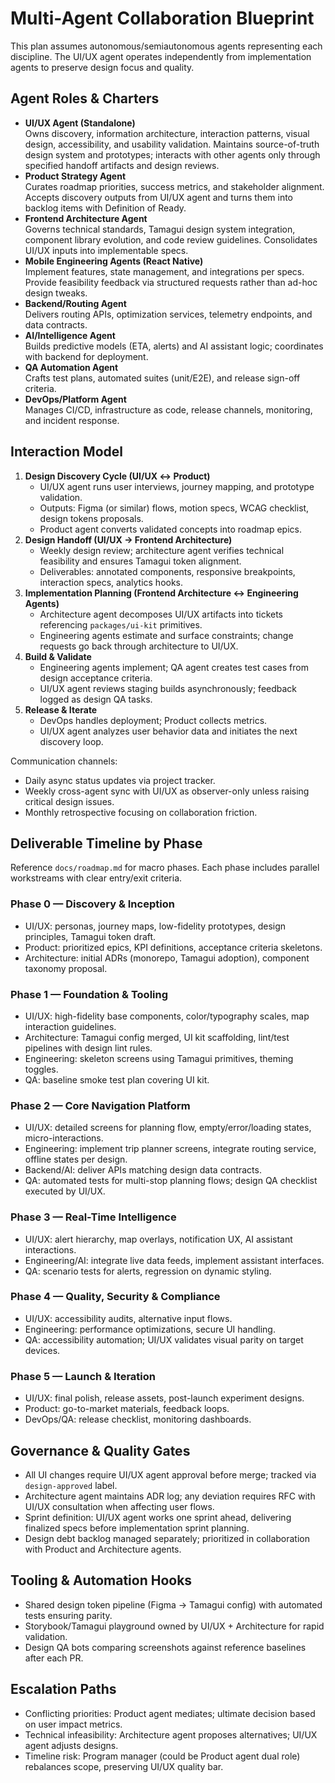 # Multi-Agent Collaboration Blueprint

This plan assumes autonomous/semiautonomous agents representing each discipline. The UI/UX agent operates independently from implementation agents to preserve design focus and quality.

## Agent Roles & Charters
- **UI/UX Agent (Standalone)**  
  Owns discovery, information architecture, interaction patterns, visual design, accessibility, and usability validation. Maintains source-of-truth design system and prototypes; interacts with other agents only through specified handoff artifacts and design reviews.
- **Product Strategy Agent**  
  Curates roadmap priorities, success metrics, and stakeholder alignment. Accepts discovery outputs from UI/UX agent and turns them into backlog items with Definition of Ready.
- **Frontend Architecture Agent**  
  Governs technical standards, Tamagui design system integration, component library evolution, and code review guidelines. Consolidates UI/UX inputs into implementable specs.
- **Mobile Engineering Agents (React Native)**  
  Implement features, state management, and integrations per specs. Provide feasibility feedback via structured requests rather than ad-hoc design tweaks.
- **Backend/Routing Agent**  
  Delivers routing APIs, optimization services, telemetry endpoints, and data contracts.
- **AI/Intelligence Agent**  
  Builds predictive models (ETA, alerts) and AI assistant logic; coordinates with backend for deployment.
- **QA Automation Agent**  
  Crafts test plans, automated suites (unit/E2E), and release sign-off criteria.
- **DevOps/Platform Agent**  
  Manages CI/CD, infrastructure as code, release channels, monitoring, and incident response.

## Interaction Model
1. **Design Discovery Cycle (UI/UX ↔ Product)**
   - UI/UX agent runs user interviews, journey mapping, and prototype validation.
   - Outputs: Figma (or similar) flows, motion specs, WCAG checklist, design tokens proposals.
   - Product agent converts validated concepts into roadmap epics.
2. **Design Handoff (UI/UX → Frontend Architecture)**
   - Weekly design review; architecture agent verifies technical feasibility and ensures Tamagui token alignment.
   - Deliverables: annotated components, responsive breakpoints, interaction specs, analytics hooks.
3. **Implementation Planning (Frontend Architecture ↔ Engineering Agents)**
   - Architecture agent decomposes UI/UX artifacts into tickets referencing `packages/ui-kit` primitives.
   - Engineering agents estimate and surface constraints; change requests go back through architecture to UI/UX.
4. **Build & Validate**
   - Engineering agents implement; QA agent creates test cases from design acceptance criteria.
   - UI/UX agent reviews staging builds asynchronously; feedback logged as design QA tasks.
5. **Release & Iterate**
   - DevOps handles deployment; Product collects metrics.
   - UI/UX agent analyzes user behavior data and initiates the next discovery loop.

Communication channels:  
- Daily async status updates via project tracker.  
- Weekly cross-agent sync with UI/UX as observer-only unless raising critical design issues.  
- Monthly retrospective focusing on collaboration friction.

## Deliverable Timeline by Phase
Reference `docs/roadmap.md` for macro phases. Each phase includes parallel workstreams with clear entry/exit criteria.

### Phase 0 — Discovery & Inception
- UI/UX: personas, journey maps, low-fidelity prototypes, design principles, Tamagui token draft.
- Product: prioritized epics, KPI definitions, acceptance criteria skeletons.
- Architecture: initial ADRs (monorepo, Tamagui adoption), component taxonomy proposal.

### Phase 1 — Foundation & Tooling
- UI/UX: high-fidelity base components, color/typography scales, map interaction guidelines.
- Architecture: Tamagui config merged, UI kit scaffolding, lint/test pipelines with design lint rules.
- Engineering: skeleton screens using Tamagui primitives, theming toggles.
- QA: baseline smoke test plan covering UI kit.

### Phase 2 — Core Navigation Platform
- UI/UX: detailed screens for planning flow, empty/error/loading states, micro-interactions.
- Engineering: implement trip planner screens, integrate routing service, offline states per design.
- Backend/AI: deliver APIs matching design data contracts.
- QA: automated tests for multi-stop planning flows; design QA checklist executed by UI/UX.

### Phase 3 — Real-Time Intelligence
- UI/UX: alert hierarchy, map overlays, notification UX, AI assistant interactions.
- Engineering/AI: integrate live data feeds, implement assistant interfaces.
- QA: scenario tests for alerts, regression on dynamic styling.

### Phase 4 — Quality, Security & Compliance
- UI/UX: accessibility audits, alternative input flows.
- Engineering: performance optimizations, secure UI handling.
- QA: accessibility automation; UI/UX validates visual parity on target devices.

### Phase 5 — Launch & Iteration
- UI/UX: final polish, release assets, post-launch experiment designs.
- Product: go-to-market materials, feedback loops.
- DevOps/QA: release checklist, monitoring dashboards.

## Governance & Quality Gates
- All UI changes require UI/UX agent approval before merge; tracked via `design-approved` label.
- Architecture agent maintains ADR log; any deviation requires RFC with UI/UX consultation when affecting user flows.
- Sprint definition: UI/UX agent works one sprint ahead, delivering finalized specs before implementation sprint planning.
- Design debt backlog managed separately; prioritized in collaboration with Product and Architecture agents.

## Tooling & Automation Hooks
- Shared design token pipeline (Figma → Tamagui config) with automated tests ensuring parity.
- Storybook/Tamagui playground owned by UI/UX + Architecture for rapid validation.
- Design QA bots comparing screenshots against reference baselines after each PR.

## Escalation Paths
- Conflicting priorities: Product agent mediates; ultimate decision based on user impact metrics.
- Technical infeasibility: Architecture agent proposes alternatives; UI/UX agent adjusts designs.
- Timeline risk: Program manager (could be Product agent dual role) rebalances scope, preserving UI/UX quality bar.

